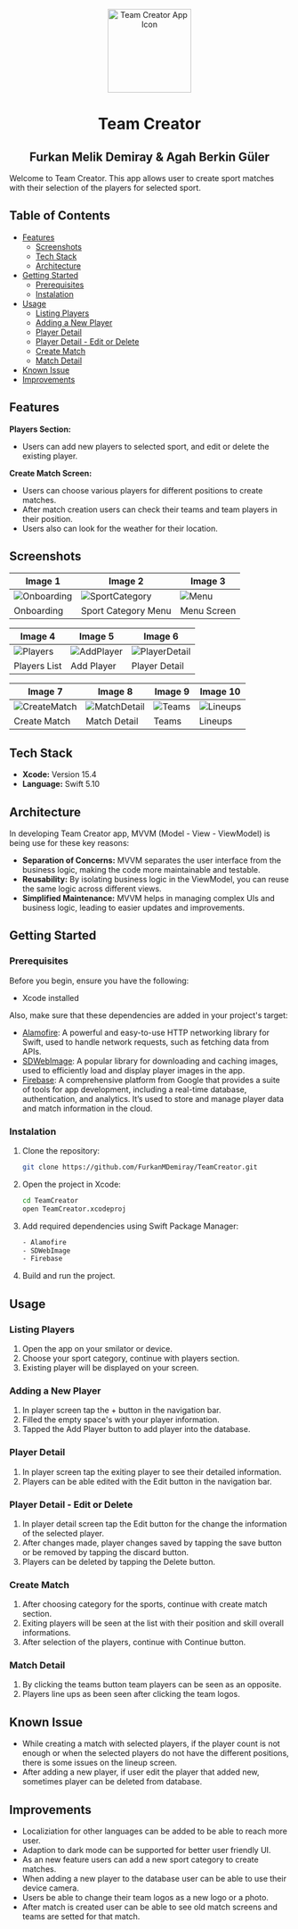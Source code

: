 <p align="center">
  <img src="TeamCreator/Recources/Assets.xcassets/AppIcon.appiconset/1024.png" alt="Team Creator App Icon" width="150" height="150">
</p>
<div  align="center">
<h1> Team Creator  </h1>
<h2> Furkan Melik Demiray & Agah Berkin Güler </h2>
</div>
 
Welcome to Team Creator. This app allows user to create sport matches with their selection of the players for selected sport.

## Table of Contents
- [Features](#features)
  - [Screenshots](#screenshots)
  - [Tech Stack](#tech-stack)
  - [Architecture](#architecture)
- [Getting Started](#getting-started)
  - [Prerequisites](#prerequisites)
  - [Instalation](#instalation)
- [Usage](#usage)
  - [Listing Players](#listing-players)
  - [Adding a New Player](#adding-a-new-player)
  - [Player Detail](#player-detail)
  - [Player Detail - Edit or Delete](#player-detail---edit-or-delete)
  - [Create Match](#create-match)
  - [Match Detail](#match-detail)
- [Known Issue](#known-issue)
- [Improvements](#improvements)


## Features
 **Players Section:**
 - Users can add new players to selected sport, and edit or delete the existing player.
 
**Create Match Screen:**
- Users can choose various players for different positions to create matches.
- After match creation users can check their teams and team players in their position. 
- Users also can look for the weather for their location.

## Screenshots

| Image 1                | Image 2                | Image 3                |
|------------------------|------------------------|------------------------|
| ![Onboarding](https://github.com/FurkanMDemiray/TeamCreator/blob/ReadmeUpdate/Screenshots/onboarding.png) | ![SportCategory](https://github.com/FurkanMDemiray/TeamCreator/blob/ReadmeUpdate/Screenshots/sports.png) | ![Menu](https://github.com/FurkanMDemiray/TeamCreator/blob/ReadmeUpdate/Screenshots/menu.png) |
| Onboarding | Sport Category Menu | Menu Screen |

| Image 4                | Image 5                | Image 6                |
|------------------------|------------------------|------------------------|
| ![Players](https://github.com/FurkanMDemiray/TeamCreator/blob/ReadmeUpdate/Screenshots/players.png) | ![AddPlayer](https://github.com/FurkanMDemiray/TeamCreator/blob/ReadmeUpdate/Screenshots/addplayer.png) | ![PlayerDetail](https://github.com/FurkanMDemiray/TeamCreator/blob/ReadmeUpdate/Screenshots/editplayer.png) |
| Players List | Add Player | Player Detail |

| Image 7                | Image 8                | Image 9                | Image 10               |
|------------------------|------------------------|------------------------|------------------------|
| ![CreateMatch](https://github.com/FurkanMDemiray/TeamCreator/blob/ReadmeUpdate/Screenshots/creatematch.png) | ![MatchDetail](https://github.com/FurkanMDemiray/TeamCreator/blob/ReadmeUpdate/Screenshots/matchdetail.png) | ![Teams](https://github.com/FurkanMDemiray/TeamCreator/blob/ReadmeUpdate/Screenshots/teams.png) |  ![Lineups](https://github.com/FurkanMDemiray/TeamCreator/blob/ReadmeUpdate/Screenshots/lineups.png) |
| Create Match | Match Detail | Teams | Lineups |

## Tech Stack
- **Xcode:** Version 15.4
- **Language:** Swift 5.10
 
 
## Architecture

In developing Team Creator app, MVVM (Model - View - ViewModel) is being use for these key reasons:

- **Separation of Concerns:**  MVVM separates the user interface from the business logic, making the code more maintainable and testable.
- **Reusability:** By isolating business logic in the ViewModel, you can reuse the same logic across different views.
- **Simplified Maintenance:** MVVM helps in managing complex UIs and business logic, leading to easier updates and improvements.

## Getting Started

### Prerequisites

Before you begin, ensure you have the following:

- Xcode installed

Also, make sure that these dependencies are added in your project's target:

- [Alamofire](https://github.com/Alamofire/Alamofire.git): A powerful and easy-to-use HTTP networking library for Swift, used to handle network requests, such as fetching data from APIs.
- [SDWebImage](https://github.com/SDWebImage/SDWebImage.git): A popular library for downloading and caching images, used to efficiently load and display player images in the app.
- [Firebase](https://github.com/firebase/firebase-ios-sdk): A comprehensive platform from Google that provides a suite of tools for app development, including a real-time database, authentication, and analytics. It’s used to store and manage player data and match information in the cloud.

### Instalation

1. Clone the repository:

    ```bash
    git clone https://github.com/FurkanMDemiray/TeamCreator.git
    ```
    
2. Open the project in Xcode:

    ```bash
    cd TeamCreator
    open TeamCreator.xcodeproj
    ```
    
3. Add required dependencies using Swift Package Manager:

   ```bash
   - Alamofire
   - SDWebImage
   - Firebase
    ```
    
4. Build and run the project.

## Usage

### Listing Players
1. Open the app on your smilator or device.
2. Choose your sport category, continue with players section.
3. Existing player will be displayed on your screen. 

### Adding a New Player
1. In player screen tap the + button in the navigation bar.
2. Filled the empty space's with your player information.
3. Tapped the Add Player button to add player into the database.

### Player Detail
1. In player screen tap the exiting player to see their detailed information.
2. Players can be able edited with the Edit button in the navigation bar.

### Player Detail - Edit or Delete
1. In player detail screen tap the Edit button for the change the information of the selected player.
2. After changes made, player changes saved by tapping the save button or be removed by tapping the discard button.
3. Players can be deleted by tapping the Delete button.

### Create Match
1. After choosing category for the sports, continue with create match section.
2. Exiting players will be seen at the list with their position and skill overall informations.
3. After selection of the players, continue with Continue button.

### Match Detail
1. By clicking the teams button team players can be seen as an opposite.
2. Players line ups as been seen after clicking the team logos.

## Known Issue
- While creating a match with selected players, if the player count is not enough or when the selected players do not have the different positions, there is some issues on the lineup screen.
- After adding a new player, if user edit the player that added new, sometimes player can be deleted from database.

## Improvements
- Localiziation for other languages can be added to be able to reach more user.
- Adaption to dark mode can be supported for better user friendly UI.
- As an new feature users can add a new sport category to create matches. 
- When adding a new player to the database user can be able to use their device camera.
- Users be able to change their team logos as a new logo or a photo.
- After match is created user can be able to see old match screens and teams are setted for that match.

